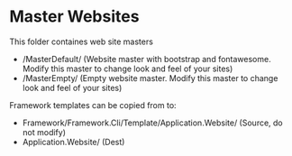 # Master Websites
This folder containes web site masters
* /MasterDefault/ (Website master with bootstrap and fontawesome. Modify this master to change look and feel of your sites)
* /MasterEmpty/ (Empty website master. Modify this master to change look and feel of your sites)

Framework templates can be copied from to:
* Framework/Framework.Cli/Template/Application.Website/ (Source, do not modify)
* Application.Website/ (Dest)